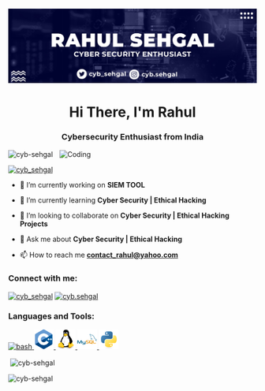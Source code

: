 ![MasterHead](https://github.com/cyb-sehgal/cyb-sehgal/blob/main/Git%20Banner.jpg)
<h1 align="center">Hi There, I'm Rahul</h1>
<h3 align="center">Cybersecurity Enthusiast from India</h3>
<img align="right" alt="Coding" width="400" src="https://media.tenor.com/rePDfDWO3XoAAAAd/hacking.gif"
<p align="left"> <img src="https://komarev.com/ghpvc/?username=cyb-sehgal&label=Profile%20views&color=0e75b6&style=flat" alt="cyb-sehgal" /> </p>

<p align="left"> <a href="https://twitter.com/cyb_sehgal" target="blank"><img src="https://img.shields.io/twitter/follow/cyb_sehgal?logo=twitter&style=for-the-badge" alt="cyb_sehgal" /></a> </p>

- 🔭 I’m currently working on **SIEM TOOL**

- 🌱 I’m currently learning **Cyber Security | Ethical Hacking**

- 👯 I’m looking to collaborate on **Cyber Security | Ethical Hacking Projects**

- 💬 Ask me about **Cyber Security | Ethical Hacking**

- 📫 How to reach me **contact_rahul@yahoo.com**

<h3 align="left">Connect with me:</h3>
<p align="left">
<a href="https://twitter.com/cyb_sehgal" target="blank"><img align="center" src="https://raw.githubusercontent.com/rahuldkjain/github-profile-readme-generator/master/src/images/icons/Social/twitter.svg" alt="cyb_sehgal" height="30" width="40" /></a>
<a href="https://instagram.com/cyb.sehgal" target="blank"><img align="center" src="https://raw.githubusercontent.com/rahuldkjain/github-profile-readme-generator/master/src/images/icons/Social/instagram.svg" alt="cyb.sehgal" height="30" width="40" /></a>
</p>

<h3 align="left">Languages and Tools:</h3>
<p align="left"> <a href="https://www.gnu.org/software/bash/" target="_blank" rel="noreferrer"> <img src="https://www.vectorlogo.zone/logos/gnu_bash/gnu_bash-icon.svg" alt="bash" width="40" height="40"/> </a> <a href="https://www.w3schools.com/cpp/" target="_blank" rel="noreferrer"> <img src="https://raw.githubusercontent.com/devicons/devicon/master/icons/cplusplus/cplusplus-original.svg" alt="cplusplus" width="40" height="40"/> </a> <a href="https://www.linux.org/" target="_blank" rel="noreferrer"> <img src="https://raw.githubusercontent.com/devicons/devicon/master/icons/linux/linux-original.svg" alt="linux" width="40" height="40"/> </a> <a href="https://www.mysql.com/" target="_blank" rel="noreferrer"> <img src="https://raw.githubusercontent.com/devicons/devicon/master/icons/mysql/mysql-original-wordmark.svg" alt="mysql" width="40" height="40"/> </a> <a href="https://www.python.org" target="_blank" rel="noreferrer"> <img src="https://raw.githubusercontent.com/devicons/devicon/master/icons/python/python-original.svg" alt="python" width="40" height="40"/> </a> </p>


<p>&nbsp;<img align="center" src="https://github-readme-stats.vercel.app/api?username=cyb-sehgal&show_icons=true&locale=en" alt="cyb-sehgal" /></p>

<p><img align="center" src="https://github-readme-streak-stats.herokuapp.com/?user=cyb-sehgal&" alt="cyb-sehgal" /></p>
